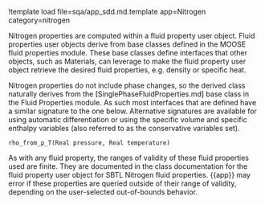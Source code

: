 !template load file=sqa/app_sdd.md.template app=Nitrogen category=nitrogen

Nitrogen properties are computed within a fluid property user object. Fluid properties user objects derive
from base classes defined in the MOOSE fluid properties module. These base classes define interfaces that other
objects, such as Materials, can leverage to make the fluid property user object retrieve the desired fluid properties,
e.g. density or specific heat.

Nitrogen properties do not include phase changes, so the derived class naturally
derives from the [SinglePhaseFluidProperties.md] base class in the Fluid Properties module.
As such most interfaces that are defined have a similar signature to the one below. Alternative signatures are available for using automatic differentiation or using the specific volume and specific enthalpy variables (also referred to as the conservative variables set).

```
rho_from_p_T(Real pressure, Real temperature)
```

As with any fluid property, the ranges of validity of these fluid properties used are finite. They are documented in the class documentation
for the fluid property user object for SBTL Nitrogen fluid properties. {{app}} may error if these properties are queried outside
of their range of validity, depending on the user-selected out-of-bounds behavior.

